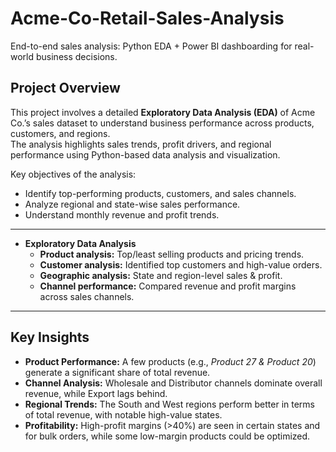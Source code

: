 # Acme-Co-Retail-Sales-Analysis
End-to-end sales analysis: Python EDA + Power BI dashboarding for real-world business decisions.

## **Project Overview**
This project involves a detailed **Exploratory Data Analysis (EDA)** of Acme Co.’s sales dataset to understand business performance across products, customers, and regions.  
The analysis highlights sales trends, profit drivers, and regional performance using Python-based data analysis and visualization.

Key objectives of the analysis:
- Identify top-performing products, customers, and sales channels.
- Analyze regional and state-wise sales performance.
- Understand monthly revenue and profit trends.

---
   
- **Exploratory Data Analysis**
   - **Product analysis:** Top/least selling products and pricing trends.
   - **Customer analysis:** Identified top customers and high-value orders.
   - **Geographic analysis:** State and region-level sales & profit.
   - **Channel performance:** Compared revenue and profit margins across sales channels.

---

## **Key Insights**
- **Product Performance:** A few products (e.g., *Product 27 & Product 20*) generate a significant share of total revenue.
- **Channel Analysis:** Wholesale and Distributor channels dominate overall revenue, while Export lags behind.
- **Regional Trends:** The South and West regions perform better in terms of total revenue, with notable high-value states.
- **Profitability:** High-profit margins (>40%) are seen in certain states and for bulk orders, while some low-margin products could be optimized.



